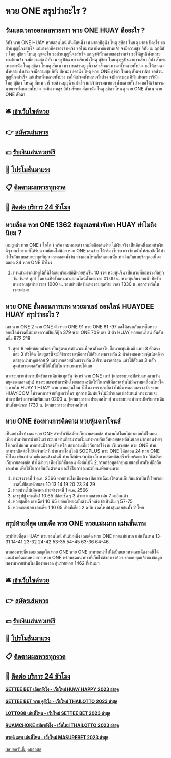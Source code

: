 # หวย ONE สรุปว่าอะไร ?
## วันและเวลาออกผลหวยลาว หวย ONE HUAY คืออะไร ?
อิทัง หวย ONE HUAY หวยออนไลน์ อันดับหนึ่ง เม มาตาปิตูนัง โหตุ สุขิตา โหนตุ มาตา ปิตะโร
ขอส่วนบุญนี้จงสำเร็จ แก่มารดาบิดาของข้าพเจ้า ขอให้มารดาบิดาของข้าพเจ้า จงมีความสุข
อิทัง เม ญาตีนัง โหตุ สุขิตา โหนตุ ญาตะโย
ขอส่วนบุญนี้จงสำเร็จ แก่ญาติทั้งหลายของข้าพเจ้า ขอให้ญาติทั้งหลายของข้าพเจ้า จงมีความสุข
อิทัง เม คุรูปัชฌายาจะริยานังโหตุ สุขิตา โหนตุ คุรูปัชฌายาจะริยา
อิทัง สัพพะ เทวะตานัง โหตุ สุขิตา โหนตุ สัพเพ เทวา
ขอส่วนบุญนี้จงสำเร็จแก่เทวดาทั้งหลายทั้งปวง ขอให้เทวดาทั้งหลายทั้งปวง จงมีความสุข
อิทัง สัพพะ เปตานัง โหตุ หวย ONE สุขิตา โหนตุ สัพเพ เปตา
ขอส่วนบุญนี้จงสำเร็จ แก่เปรตทั้งหลายทั้งปวง ขอให้เปรตทั้งหลายทั้งปวง จงมีความสุข
อิทัง สัพพะ เวรีนัง โหตุ สุขิตา โหนตุ สัพเพ เวรี
ขอส่วนบุญนี้จงสำเร็จ แก่เจ้ากรรมนายเวรทั้งหลายทั้งปวง ขอให้เจ้ากรรมนายเวรทั้งหลายทั้งปวง จงมีความสุข
อิทัง สัพพะ สัตตานัง โหตุ สุขิตา โหนตุ หวย ONE สัพเพ หวย ONE สัตตา

## 🛎 [เข้าเว็บไซต์หวย](https://bit.ly/3BG5bNw)
## 👉 [สมัครเล่นหวย](https://bit.ly/3BG5bNw)
## 💵 [รับเงินเล่นหวยฟรี](https://bit.ly/3C3mvgS)
## 👑 [โปรโมชั่นมาแรง](https://bit.ly/3C3mvgS)
## 📋 [ติดตามผลหวยทุกงวด](https://bit.ly/3C3mvgS)
## 📱 [ติดต่อ บริการ 24 ชัวโมง](https://bit.ly/3C3mvgS)

## หวยล็อค หวย ONE 1362 ข้อมูลเลขน่าจับตา HUAY ทำไมถึงนิยม ?
เกมสูงต่ำ หวย ONE ( ไฮโล ) หรือ เกมทอยเต๋า เกมมือถือเล่นง่าย ได้เงินจริง เป็นอีกหนึ่งเกมทำเงินดีๆจากเว็บรวยที่ได้รับความนิยมไม่น้อย หวย ONE เล่นง่าย ได้จริง เว็บของเราจัดหนักให้สมาชิกได้ทำกำไรกันแบบสบายๆทุกที่ทุกเวลาตลอดทั้งวัน ว่างตอนไหนก็เล่นตอนนั้น ทำเงินกันแบบชิลๆต่อเนื่องตลอด 24 หวย ONE ชั่วโมง
1. ท่านสามารถเข้าดูได้ที่นี่ได้เลยพร้อมสถิติหวยหุ้นจีน 10 งวด หวยหุ้นจีน เป็นหวยที่ออกรางวัลทุกวัน จันทร์ ศุกร์ โดยจะเปิดรับแทงทางออนไลน์ตั้งแต่เวลา 01.00 น. หวยหุ้นจีนรอบเช้า ปิดรับแทงรอบสุดท้าย เวลา 1000 น. รอบบ่ายปิดรับแทงรอบสุดท้าย เวลา 1330 น. ออกรางวัลในเวลาต่อมา

## หวย ONE ขั้นตอนการแทง หวยมาเลย์ ออนไลน์ HUAYDEE HUAY สรุปว่าอะไร ?
เลข หวย ONE 2 หวย ONE ตัว หวย ONE 91 หวย ONE 61 -97
ขอให้สนุกกับการซื้อหวยออนไลน์งวดนี้ค่ะ
เลขความฝันเจ๊นุ๊ก 379 หวย ONE 709
เลข 3 ตัว HUAY หวยออนไลน์ อันดับหนึ่ง 972 219
1. สูตร 9 พยัคฆ์สยบมังกร เป็นสูตรการคำนวณเพื่อหาตัวเลขไป ซื้อหวยหุ้นนิเคอิ แบบ 3 ตัวตรง และ 3 ตัวโต๊ด โดยสูตรนี้จะมีวิธีการง่ายๆคือการใช้ตัวเลขผลรางวัล 2 ตัวล่างของหวยหุ้นนิเคอิงวดล่าสุดนำมาคูณด้วย 9 แล้วบวกด้วยตัวเลขรางวัล 3 ตัวบนงวดล่าสุด แล้วใช้ตัวเลข 3 หลักสุดท้ายของผลลัพท์ที่ได้ไปใช้ในการแทงหวยได้เลย

ทางระบบจะทำการเปิดรับการเดิมพันทุกวัน จันทร์ หวย ONE เสาร์ (และระบบจะปิดรับแทงตามวันหยุดของตลาดหุ้น)
ทางระบบจะทำการคืนโพยและเครดิตให้ในกรณีที่ตลาดหุ้นไม่มีความเคลื่อนไหวใด ๆ ภายใน HUAY 1 HUAY หวย หวยออนไลน์ ชั่วโมง เพราะจะถือว่าไม่มีการออกผลรางวัล
ระบบ HUAY.COM ให้ราคาการจ่ายที่สูงกว่าใคร ทุกการเดิมพันจึงไม่มีส่วนลดเปอร์เซนต์
ทางระบบจะทำการปิดรับการเดิมพันเวลา 0200 น. (ตามเวลาของประเทศไทย)
ทางระบบจะทำการเปิดรับการเดิมพันตั้งแต่เวลา 1730 น. (ตามเวลาของประเทศไทย)

## หวย ONE ช่องทางการติดตาม หวยหุ้นดาวโจนส์
เป็นอย่างไรบ้างคะ หวย ONE สำหรับวิธีสมัครเว็บหวยสดพลัส ทำตามได้โดยไม่ยากเลยใช่ไหมคะ เพียงท่านทำการฝากเงินเข้าระบบ ท่านก็สามารถเริ่มแทงหวยกับเว็บหวยสดพลัสได้เลย ฝากถอนง่ายๆ ใช้เวลาไม่นาน หากท่านมีข้อสงสัย หรือ สอบถามเกี่ยวกับการใช้งาน เว็บหวยสด หวย ONE ท่านสามารถติดต่อไปยังเจ้าหน้าที่ ผ่านทางไลน์ไอดี SODPLUS หวย ONE ได้ตลอด 24 หวย ONE ชั่วโมง
เพียงทำตามขั้นตอนข้างต้นนี้ ท่านก็สมัครสมาชิก เว็บหวยสดพลัสเสร็จเรียบร้อยแล้ว
วิธีสมัครเว็บหวยสดพลัส ทำได้ง่ายๆ เพียงไม่กี่ขั้นตอน ดังต่อไปนี้
2.กรอกข้อมูลด้วยหมายเลขโทรศัพท์มือถือของท่าน เพื่อใช้ในการยืนยันตัวตน และใช้ในการลงทะเบียนเพื่อแทงหวย
1. ประจำงวดที่ 1 ต.ค. 2566 หวยบ้านไผ่เมืองพล เปิดเลขเด็ดมาให้ตามเก็บกันแล้วเป็นที่เรียบร้อย งวดนี้เปิดมาด้วยเลข 10 13 14 19 20 23 24 29
2. หวยบ้านไผ่เมืองพล ประจำงวดที่ 1 ต.ค. 2566
3. เลขธูปปู่ เลขเด็ด1 10 65 ปล่อยชัด ๆ 3 ตัวตรงเลขสวย เด่น 7 มาอีกแล้ว
4. หวยสุดปี๊ด เลขเด็ด1 10 65 ปล่อยโพยฉบับด่วนจี๋ หลังเข้าเป้าเต็ม ๆ 57-75
5. หวยเณรน้อย เลขเด็ด 1 10 65 เปิดทีเดียว 2 ฉบับ งวดใหม่น่าลุ้นเลขชนทั้ง 2 โพย

## สรุปท้ายที่สุด เลขเด็ด หวย ONE หวยแม่นมาก แม่นขั้นเทพ
สรุปท้ายที่สุด HUAY หวยออนไลน์ อันดับหนึ่ง เลขเด็ด หวย ONE หวยแม่นมาก แม่นขั้นเทพ 13-31
14-41
23-32
24-42
53-35
54-45
63-36
64-46

หากคอหวยชื่นชอบเลขชุดใด หวย ONE หวย ONE สามารถนำไปใช้เป็นแนวทางเลขเด็ดงวดนี้ได้ และฝากติดตามหวยลาว หวย ONE พร้อมชุดแนวทางที่เว็บไซต์ของเราด้วย
ขอขอบคุณเจ้าของข้อมูล
ผลงานหวยบ้านไผ่เมืองพลงวด ลุ้นรวยหวย 1462 ที่ผ่านมา

## 🛎 [เข้าเว็บไซต์หวย](https://bit.ly/3BG5bNw)
## 👉 [สมัครเล่นหวย](https://bit.ly/3BG5bNw)
## 💵 [รับเงินเล่นหวยฟรี](https://bit.ly/3C3mvgS)
## 👑 [โปรโมชั่นมาแรง](https://bit.ly/3C3mvgS)
## 📋 [ติดตามผลหวยทุกงวด](https://bit.ly/3C3mvgS)
## 📱 [ติดต่อ บริการ 24 ชัวโมง](https://bit.ly/3C3mvgS)

#### [SETTEE BET เลือกยังไง - เว็บใหม่ HUAY HAPPY 2023 ล่าสุด](https://atom.io/themes/settee%20bet%20เลือกยังไง%20-%20เว็บใหม่%20huay%20happy%202023%20ล่าสุด)
#### [SETTEE BET หวย ดูยังไง - เว็บใหม่ THAILOTTO 2023 ล่าสุด](https://atom.io/themes/settee%20bet%20หวย%20ดูยังไง%20-%20เว็บใหม่%20thailotto%202023%20ล่าสุด)
#### [LOTTO88 เล่นที่ไหน - เว็บใหม่ SETTEE BET 2023 ล่าสุด](https://atom.io/themes/lotto88%20เล่นที่ไหน%20-%20เว็บใหม่%20settee%20bet%202023%20ล่าสุด)
#### [RUAMCHOKE สมัครยังไง - เว็บใหม่ THAILOTTO 2023 ล่าสุด](https://atom.io/themes/ruamchoke%20สมัครยังไง%20-%20เว็บใหม่%20thailotto%202023%20ล่าสุด)
#### [หวยดี แอพ เล่นที่ไหน - เว็บใหม่ MASUREBET 2023 ล่าสุด](https://atom.io/themes/หวยดี%20แอพ%20เล่นที่ไหน%20-%20เว็บใหม่%20masurebet%202023%20ล่าสุด)

[ผลบอลวันนี้](https://siamsport.tv "ผลบอลวันนี้"), [ดูบอลสด](https://siamsport.tv/ดูบอลสด "ดูบอลสด")